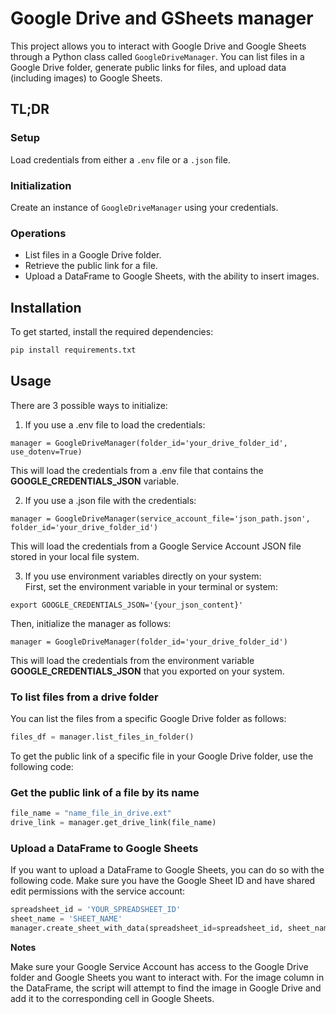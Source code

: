 # Google Drive and GSheets manager

This project allows you to interact with Google Drive and Google Sheets through a Python class called `GoogleDriveManager`. You can list files in a Google Drive folder, generate public links for files, and upload data (including images) to Google Sheets.

## TL;DR

### Setup
Load credentials from either a `.env` file or a `.json` file.

### Initialization
Create an instance of `GoogleDriveManager` using your credentials.

### Operations
- List files in a Google Drive folder.
- Retrieve the public link for a file.
- Upload a DataFrame to Google Sheets, with the ability to insert images.

## Installation

To get started, install the required dependencies:

```bash
pip install requirements.txt
```

## Usage

There are 3 possible ways to initialize:

1. If you use a .env file to load the credentials: <br>
```
manager = GoogleDriveManager(folder_id='your_drive_folder_id', use_dotenv=True)
```
This will load the credentials from a .env file that contains the **GOOGLE_CREDENTIALS_JSON** variable.<br>

2. If you use a .json file with the credentials:<br>
```
manager = GoogleDriveManager(service_account_file='json_path.json', folder_id='your_drive_folder_id')
```
This will load the credentials from a Google Service Account JSON file stored in your local file system.<br>

3. If you use environment variables directly on your system:<br>
First, set the environment variable in your terminal or system:<br>
```
export GOOGLE_CREDENTIALS_JSON='{your_json_content}'
```
Then, initialize the manager as follows:<br>
```
manager = GoogleDriveManager(folder_id='your_drive_folder_id')
```
This will load the credentials from the environment variable **GOOGLE_CREDENTIALS_JSON** that you exported on your system.<br>


### To list files from a drive folder
You can list the files from a specific Google Drive folder as follows:

```python
files_df = manager.list_files_in_folder()
```

To get the public link of a specific file in your Google Drive folder, use the following code:

### Get the public link of a file by its name

```python
file_name = "name_file_in_drive.ext"
drive_link = manager.get_drive_link(file_name)
```
### Upload a DataFrame to Google Sheets

If you want to upload a DataFrame to Google Sheets, you can do so with the following code. Make sure you have the Google Sheet ID and have shared edit permissions with the service account:

```python
spreadsheet_id = 'YOUR_SPREADSHEET_ID'
sheet_name = 'SHEET_NAME'
manager.create_sheet_with_data(spreadsheet_id=spreadsheet_id, sheet_name=sheet_name, df=df, image_col='image_col_name')
```

**Notes**

Make sure your Google Service Account has access to the Google Drive folder and Google Sheets you want to interact with.
For the image column in the DataFrame, the script will attempt to find the image in Google Drive and add it to the corresponding cell in Google Sheets.